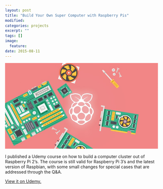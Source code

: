 ```yaml
---
layout: post
title: "Build Your Own Super Computer with Raspberry Pis"
modified:
categories: projects
excerpt: ""
tags: []
image:
  feature: 
date: 2015-08-11
---
```


![alt text](/images/rpi-udemy.jpg "Raspberry Pi Supercomputer Logo")

I published a Udemy course on how to build a computer cluster out of Raspberry Pi 2’s. The course is still valid for Raspberry Pi 3’s and the latest version of Raspbian, with some small changes for special cases that are addressed through the Q&A.

[View it on Udemy.](https://www.udemy.com/build-your-own-super-computer-with-raspberry-pi/)
